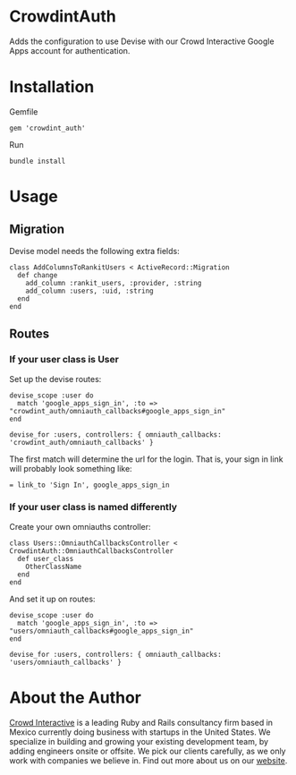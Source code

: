 # CrowdintAuth

Adds the configuration to use Devise with our Crowd Interactive
Google Apps account for authentication.

# Installation

Gemfile

    gem 'crowdint_auth'

Run

    bundle install

# Usage

## Migration

Devise model needs the following extra fields:

    class AddColumnsToRankitUsers < ActiveRecord::Migration
      def change
        add_column :rankit_users, :provider, :string
        add_column :users, :uid, :string
      end
    end

## Routes

### If your user class is User

Set up the devise routes:

    devise_scope :user do
      match 'google_apps_sign_in', :to => "crowdint_auth/omniauth_callbacks#google_apps_sign_in"
    end

    devise_for :users, controllers: { omniauth_callbacks: 'crowdint_auth/omniauth_callbacks' }

The first match will determine the url for the login. That is, your sign in link
will probably look something like:

    = link_to 'Sign In', google_apps_sign_in

### If your user class is named differently

Create your own omniauths controller:

    class Users::OmniauthCallbacksController < CrowdintAuth::OmniauthCallbacksController
      def user_class
        OtherClassName
      end
    end

And set it up on routes:

    devise_scope :user do
      match 'google_apps_sign_in', :to => "users/omniauth_callbacks#google_apps_sign_in"
    end

    devise_for :users, controllers: { omniauth_callbacks: 'users/omniauth_callbacks' }

# About the Author

[Crowd Interactive](http://www.crowdint.com) is a leading Ruby and Rails consultancy
firm based in Mexico currently doing business with startups in the United States.
We specialize in building and growing your existing development team, by adding
engineers onsite or offsite. We pick our clients carefully, as we only work with
companies we believe in. Find out more about us on our [website](http://www.crowdint.com).
